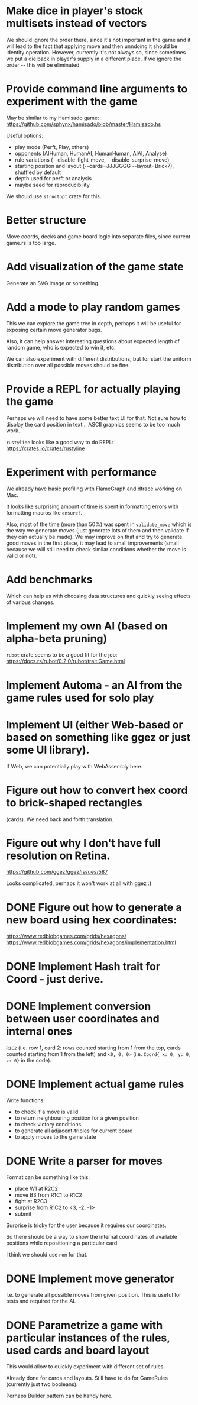 # Make dice in player's stock multisets instead of vectors

We should ignore the order there, since it's not important in the game
and it will lead to the fact that applying move and then unndoing it
should be identity operation. However, currently it's not always so,
since sometimes we put a die back in player's supply in a different
place. If we ignore the order -- this will be eliminated.

# Provide command line arguments to experiment with the game

May be similar to my Hamisado game:
https://github.com/sphynx/hamisado/blob/master/Hamisado.hs

Useful options:

- play mode (Perft, Play, others)
- opponents (AIHuman, HumanAI, HumanHuman, AIAI, Analyse)
- rule variations (--disable-fight-move, --disable-surprise-move)
- starting position and layout (--cards=JJJGGGG --layout=Brick7), shuffled by default
- depth used for perft or analysis
- maybe seed for reproducibility

We should use `structopt` crate for this.

# Better structure

Move coords, decks and game board logic into separate files, since
current game.rs is too large.

# Add visualization of the game state

Generate an SVG image or something.

# Add a mode to play random games

This we can explore the game tree in depth, perhaps it will be useful
for exposing certain move generator bugs.

Also, it can help answer interesting questions about expected length
of random game, who is expected to win it, etc.

We can also experiment with different distributions, but for start the
uniform distribution over all possible moves should be fine.

# Provide a REPL for actually playing the game

Perhaps we will need to have some better text UI for that. Not sure
how to display the card position in text... ASCII graphics seems to be
too much work.

`rustyline` looks like a good way to do REPL:
https://crates.io/crates/rustyline

# Experiment with performance

We already have basic profiling with FlameGraph and dtrace working on
Mac.

It looks like surprising amount of time is spent in formatting errors
with formatting macros like `ensure!`.

Also, most of the time (more than 50%) was spent in `validate_move`
which is the way we generate moves (just generate lots of them and
then validate if they can actually be made). We may improve on that
and try to generate good moves in the first place, it may lead to
small improvements (small because we will still need to check similar
conditions whether the move is valid or not).

# Add benchmarks

Which can help us with choosing data structures and quickly seeing
effects of various changes.

# Implement my own AI (based on alpha-beta pruning)

`rubot` crate seems to be a good fit for the job:
https://docs.rs/rubot/0.2.0/rubot/trait.Game.html

# Implement Automa - an AI from the game rules used for solo play

# Implement UI (either Web-based or based on something like ggez or just some UI library).

If Web, we can potentially play with WebAssembly here.

# Figure out how to convert hex coord to brick-shaped rectangles
  (cards). We need back and forth translation.

# Figure out why I don't have full resolution on Retina.
https://github.com/ggez/ggez/issues/587

Looks complicated, perhaps it won't work at all with ggez :)

# DONE Figure out how to generate a new board using hex coordinates:

https://www.redblobgames.com/grids/hexagons/
https://www.redblobgames.com/grids/hexagons/implementation.html

# DONE Implement Hash trait for Coord - just derive.

# DONE Implement conversion between user coordinates and internal ones

`R1C2` (i.e. row 1, card 2: rows counted starting from 1 from the top,
cards counted starting from 1 from the left) and `<0, 0, 0>` (i.e.
`Coord{ x: 0, y: 0, z: 0}` in the code).

# DONE Implement actual game rules

Write functions:
- to check if a move is valid
- to return neighbouring position for a given position
- to check victory conditions
- to generate all adjacent-triples for current board
- to apply moves to the game state

# DONE Write a parser for moves

Format can be something like this:

- place W1 at R2C2
- move B3 from R1C1 to R1C2
- fight at R2C3
- surprise from R1C2 to <3, -2, -1>
- submit

Surprise is tricky for the user because it requires our coordinates.

So there should be a way to show the internal coordinates of available
positions while repositioning a particular card.

I think we should use `nom` for that.

# DONE Implement move generator

I.e. to generate all possible moves from given position. This is
useful for tests and required for the AI.

# DONE Parametrize a game with particular instances of the rules, used cards and board layout

This would allow to quickly experiment with different set of rules.

Already done for cards and layouts. Still have to do for GameRules
(currently just two booleans).

Perhaps Builder pattern can be handy here.
